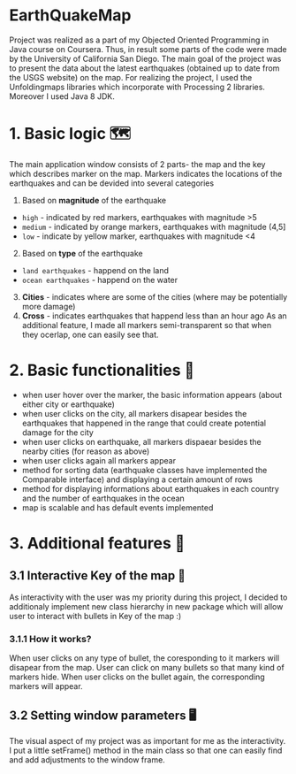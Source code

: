 # EarthQuakeMap
Project was realized as a part of my Objected Oriented Programming in Java course on Coursera. Thus, in result some parts of the code were made by the University of California San Diego. The main goal of the
project was to present the data about the latest earthquakes (obtained up to date from the USGS website) on the map.
For realizing the project, I used the Unfoldingmaps libraries which incorporate with Processing 2 libraries.
Moreover I used Java 8 JDK.
# 1. Basic logic 🗺
The main application window consists of 2 parts- the map and the key which describes marker on the map. Markers indicates the locations of the earthquakes and can be
devided into several categories
1. Based  on **magnitude** of the earthquake
- `high` - indicated by red markers, earthquakes with magnitude >5
- `medium` - indicated by orange markers, earthquakes with magnitude (4,5]
- `low` - indicate by yellow marker, earthquakes with magnitude <4
2. Based on **type** of the earthquake
- `land earthquakes` - happend on the land
- `ocean earthquakes` - happend on the water
3. **Cities** - indicates where are some of the cities (where may be potentially more damage)
4. **Cross** - indicates earthquakes that happend less than an hour ago
As an additional feature, I made all markers semi-transparent so that when they ocerlap, one can easily see that.

# 2. Basic functionalities 📄
- when user hover over the marker, the basic information appears (about either city or earthquake)
- when user clicks on the city, all markers disapear besides the earthquakes that happened in the range that could create potential damage for the city
- when user clicks on earthquake, all markers dispaear besides the nearby cities (for reason as above)
- when user clicks again all markers appear
- method for sorting data (earthquake classes have implemented the Comparable interface) and displaying a certain amount of rows
- method for displaying informations about earthquakes in each country and the number of earthquakes in the ocean
- map is scalable and has default events implemented

# 3. Additional features 🎈
## 3.1 Interactive Key of the map 🙌
As interactivity with the user was my priority during this project, I decided to additionaly implement new class hierarchy in new package which will allow user to interact
with bullets in Key of the map :) 
### 3.1.1 How it works? 
When user clicks on any type of bullet, the coresponding to it markers will disapear from the map. User can click on many bullets so that many kind of markers hide. 
When user clicks on the bullet again, the corresponding markers will appear. 
## 3.2 Setting window parameters 🖥
The visual aspect of my project was as important for me as the interactivity. I put a little setFrame() method in the main class so that one can easily find and add adjustments
to the window frame. 
